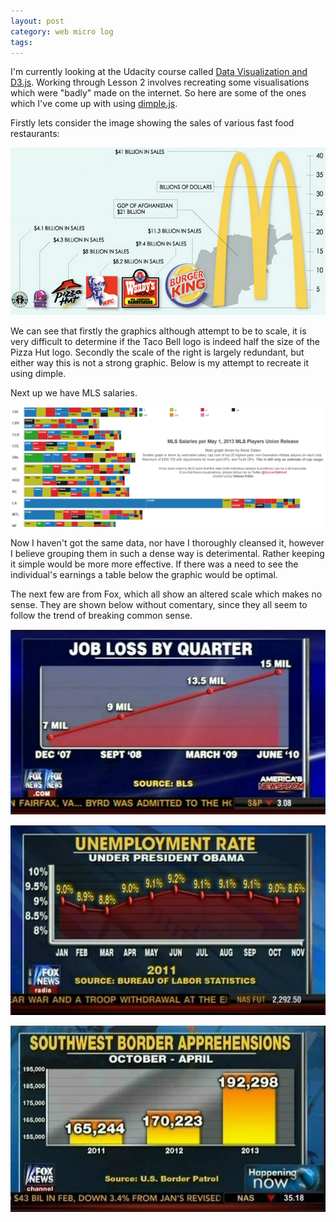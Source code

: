 ```yaml
---
layout: post
category: web micro log
tags:
---
```


I'm currently looking at the Udacity course called [Data Visualization and D3.js](https://www.udacity.com/course/ud507). Working through Lesson 2 involves recreating some visualisations which were "badly" made on the internet. So here are some of the ones which I've come up with using [dimple.js](http://dimplejs.org).

Firstly lets consider the image showing the sales of various fast food restaurants:

![fastfood](/img/dimple-data/fastfood.jpg)

We can see that firstly the graphics although attempt to be to scale, it is very difficult to determine if the Taco Bell logo is indeed half the size of the Pizza Hut logo. Secondly the scale of the right is largely redundant, but either way this is not a strong graphic. Below is my attempt to recreate it using dimple.

<div id="fastfood"></div>

Next up we have MLS salaries.

![mls](/img/dimple-data/mls.jpg)

Now I haven't got the same data, nor have I thoroughly cleansed it, however I believe grouping them in such a dense way is deterimental. Rather keeping it simple would be more more effective. If there was a need to see the individual's earnings a table below the graphic would be optimal.

<div id="mls"></div>

The next few are from Fox, which all show an altered scale which makes no sense. They are shown below without comentary, since they all seem to follow the trend of breaking common sense.

![jobloss](/img/dimple-data/jobloss.jpg)

<div id="jobloss"></div>

![unemployment](/img/dimple-data/unemployment.jpg)

<div id="unemployment"></div>

![border](/img/dimple-data/border.jpg)

<div id="border"></div>

<script src="http://d3js.org/d3.v3.min.js"></script>
<script src="http://dimplejs.org/dist/dimple.v2.0.0.min.js"></script>

<script>
function drawFF(data) {
"use strict";
var margin = 75,
width = 575 - margin,
height = 400 - margin;

/*add the title to the plot.*/
d3.select("#fastfood")
.append("h2")
.text("Fast Food Sales");

var svg = d3.select("#fastfood")
.append("svg")
.attr("width", width + margin)
.attr("height", height + margin)
.append('g')
.attr('class','chart');
/*
Dimple.js Chart construction code
*/

var myChart = new dimple.chart(svg, data);
var x = myChart.addCategoryAxis("x", "restaurant");           
var y = myChart.addMeasureAxis("y", "sales");          


y.tickFormat = ',.f'; // add the decimals in the tooltip
myChart.addSeries(null, dimple.plot.bar);          
myChart.draw();

x.titleShape.text("Restaurant");
y.titleShape.text("Sales (in Billions)");
}

function drawMLS(data) {

/*
D3.js setup code
*/

"use strict";
var margin = 75,
width = 575 - margin,
height = 400 - margin;

/*add the title to the plot.*/
d3.select("#mls")
.append("h2")
.text("2014 MLS Player Salaries");

var svg = d3.select("#mls")
.append("svg")
.attr("width", width + margin)
.attr("height", height + margin)
.append('g')
.attr('class','chart');

/*
Dimple.js Chart construction code
*/
var myChart = new dimple.chart(svg, data);
var x = myChart.addCategoryAxis("x", "Club");           
var y = myChart.addMeasureAxis("y", "Base Salary");          

y.tickFormat = ',.f'; 

myChart.addSeries("Position", dimple.plot.bar);          
myChart.draw();

//x.titleShape.text("Restaurant");
//y.titleShape.text("Sales (in Billions)");

};

function drawJL(data) {

/*
D3.js setup code
*/

"use strict";
var margin = 75,
width = 575 - margin,
height = 400 - margin;

/*add the title to the plot.*/
d3.select("#jobloss")
.append("h2")
.text("Job Loss By Quarter (according to Fox News)");

var svg = d3.select("#jobloss")
.append("svg")
.attr("width", width + margin)
.attr("height", height + margin)
.append('g')
.attr('class','chart');

/*
Dimple.js Chart construction code
*/
var myChart = new dimple.chart(svg, data);
var x = myChart.addTimeAxis("x", "Year");           
var y = myChart.addMeasureAxis("y", "Job Loss");
x.tickFormat = "%Y";
y.tickFormat = ',.f'; 

myChart.addSeries(null, dimple.plot.line);
myChart.addSeries(null, dimple.plot.scatter);
myChart.draw();

//x.titleShape.text("Restaurant");
//y.titleShape.text("Sales (in Billions)");

};

function drawEM(data) {

/*
D3.js setup code
*/

"use strict";
var margin = 75,
width = 575 - margin,
height = 400 - margin;

/*add the title to the plot.*/
d3.select("#unemployment")
.append("h2")
.text("Job Loss By Quarter (according to Fox News)");

var svg = d3.select("#unemployment")
.append("svg")
.attr("width", width + margin)
.attr("height", height + margin)
.append('g')
.attr('class','chart');

/*
Dimple.js Chart construction code
*/
var myChart = new dimple.chart(svg, data);
var x = myChart.addTimeAxis("x", "Date");           
var y = myChart.addMeasureAxis("y", "Employment Rate");
x.tickFormat = "%d-%Y";
y.tickFormat = ',.f'; 

myChart.addSeries(null, dimple.plot.line);
myChart.addSeries(null, dimple.plot.scatter);
myChart.draw();

//x.titleShape.text("Restaurant");
//y.titleShape.text("Sales (in Billions)");

};

function drawB(data) {

/*
D3.js setup code
*/

"use strict";
var margin = 75,
width = 575 - margin,
height = 400 - margin;

/*add the title to the plot.*/
d3.select("#border")
.append("h2")
.text("Southwest Border Apprehensions");

var svg = d3.select("#border")
.append("svg")
.attr("width", width + margin)
.attr("height", height + margin)
.append('g')
.attr('class','chart');

/*
Dimple.js Chart construction code
*/
var myChart = new dimple.chart(svg, data);
var x = myChart.addCategoryAxis("x", "Year");           
var y = myChart.addMeasureAxis("y", "Border Apprehensions");
y.tickFormat = ',.f'; 

myChart.addSeries(null, dimple.plot.bar);
myChart.draw();

};

</script>

<script>
d3.tsv("/img/dimple-data/fastfood.tsv", drawFF);
d3.tsv("/img/dimple-data/mls_salaries_2014.tsv", drawMLS);
d3.tsv("/img/dimple-data/jobloss.tsv", drawJL);
d3.tsv("/img/dimple-data/employment.tsv", drawEM);
d3.tsv("/img/dimple-data/border.tsv", drawB);
</script>
